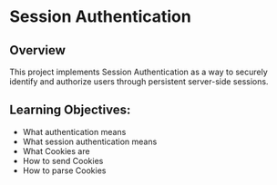 # Session Authentication

## Overview

This project implements Session Authentication as a way to securely identify and authorize users through persistent server-side sessions.


## Learning Objectives:

- What authentication means
- What session authentication means
- What Cookies are
- How to send Cookies
- How to parse Cookies
